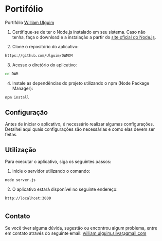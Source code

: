 # Portifólio

Portifólio [William Ulguim](https://william-ulguim.bohr.io/)

1. Certifique-se de ter o Node.js instalado em seu sistema. Caso não tenha, faça o download e a instalação a partir do [site oficial do Node.js](https://nodejs.org).

2. Clone o repositório do aplicativo:

```bash
https://github.com/Ulguim/DWMDM
```

3. Acesse o diretório do aplicativo:

```bash
cd DWM
```

4. Instale as dependências do projeto utilizando o npm (Node Package Manager):

```bash
npm install
```

## Configuração

Antes de iniciar o aplicativo, é necessário realizar algumas configurações. Detalhei aqui quais configurações são necessárias e como elas devem ser feitas.

## Utilização

Para executar o aplicativo, siga os seguintes passos:

1. Inicie o servidor utilizando o comando:

```bash
node server.js
```

2. O aplicativo estará disponível no seguinte endereço:

```
http://localhost:3000
```

#


## Contato

Se você tiver alguma dúvida, sugestão ou encontrou algum problema, entre em contato através do seguinte email: william.ulguim.silva@gmail.com
